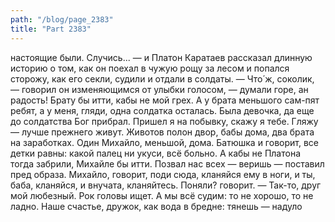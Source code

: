 ```yaml
---
path: "/blog/page_2383"
title: "Part 2383"
---
```


настоящие были. Случись... — и Платон Каратаев рассказал длинную историю о том, как он поехал в чужую рощу за лесом и попался сторожу, как его секли, судили и отдали в солдаты. — Что́ ж, соколик, — говорил он изменяющимся от улыбки голосом, — думали горе, ан радость! Брату бы итти, кабы не мой грех. А у брата меньшого сам-пят ребят, а у меня, гляди, одна солдатка осталась. Была девочка, да еще до солдатства Бог прибрал. Пришел я на побывку, скажу я тебе. Гляжу — лучше прежнего живут. Животов полон двор, бабы дома, два брата на заработках. Один Михайло, меньшой, дома. Батюшка и говорит, все детки равны: какой палец ни укуси, всё больно. А кабы не Платона тогда забрили, Михайле бы итти. Позвал нас всех — веришь — поставил пред образа. Михайло, говорит, поди сюда, кланяйся ему в ноги, и ты, баба, кланяйся, и внучата, кланяйтесь. Поняли? говорит. — Так-то, друг мой любезный. Рок головы ищет. А мы всё судим: то не хорошо, то не ладно. Наше счастье, дружок, как вода в бредне: тянешь — надуло
